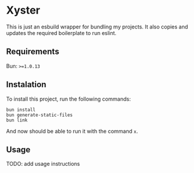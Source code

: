 # Xyster
This is just an esbuild wrapper for bundling my projects. It also copies and updates the required boilerplate to run eslint.

## Requirements
Bun: `>=1.0.13` 

## Instalation
To install this project, run the following commands:
```
bun install
bun generate-static-files
bun link
```

And now should be able to run it with the command `x`.

## Usage
TODO: add usage instructions